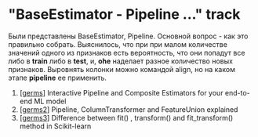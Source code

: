 # "BaseEstimator - Pipeline ..." track

Были представлены BaseEstimator, Pipeline. Основной вопрос - как это правильно собрать. Выяснилось, что при при малом количестве значений одного из признаков есть вероятность, что они попадут все либо в **train** либо в **test**, и, **ohe** наделает разное количество новых признаков. Выровнять колонки можно командой align, но на каком этапе **pipeline** ее применить. 

1. [[germs]] Interactive Pipeline and Composite Estimators for your end-to-end ML model
2. [[germs2]] Pipeline, ColumnTransformer and FeatureUnion explained
3. [[germs3]] Difference between fit() , transform() and fit_transform() method in Scikit-learn
   


[//begin]: # "Autogenerated link references for markdown compatibility"
[germs]: lists/germs "germs"
[germs2]: lists/germs2 "germs2"
[germs3]: lists/germs3 "germs3"
[//end]: # "Autogenerated link references"